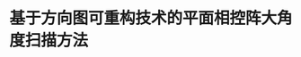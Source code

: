 # 基于方向图可重构技术的平面相控阵大角度扫描方法
## 
<!--stackedit_data:
eyJoaXN0b3J5IjpbLTg1NDM2NzAwMiwtMTg5Njc4NTgxMF19
-->